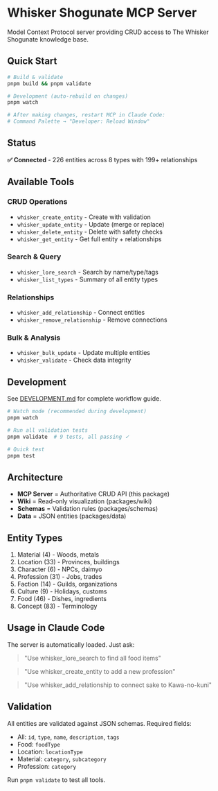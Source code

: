 # Whisker Shogunate MCP Server

Model Context Protocol server providing CRUD access to The Whisker Shogunate knowledge base.

## Quick Start

```bash
# Build & validate
pnpm build && pnpm validate

# Development (auto-rebuild on changes)
pnpm watch

# After making changes, restart MCP in Claude Code:
# Command Palette → "Developer: Reload Window"
```

## Status

**✅ Connected** - 226 entities across 8 types with 199+ relationships

## Available Tools

### CRUD Operations
- `whisker_create_entity` - Create with validation
- `whisker_update_entity` - Update (merge or replace)
- `whisker_delete_entity` - Delete with safety checks
- `whisker_get_entity` - Get full entity + relationships

### Search & Query
- `whisker_lore_search` - Search by name/type/tags
- `whisker_list_types` - Summary of all entity types

### Relationships
- `whisker_add_relationship` - Connect entities
- `whisker_remove_relationship` - Remove connections

### Bulk & Analysis
- `whisker_bulk_update` - Update multiple entities
- `whisker_validate` - Check data integrity

## Development

See [DEVELOPMENT.md](./DEVELOPMENT.md) for complete workflow guide.

```bash
# Watch mode (recommended during development)
pnpm watch

# Run all validation tests
pnpm validate  # 9 tests, all passing ✓

# Quick test
pnpm test
```

## Architecture

- **MCP Server** = Authoritative CRUD API (this package)
- **Wiki** = Read-only visualization (packages/wiki)
- **Schemas** = Validation rules (packages/schemas)
- **Data** = JSON entities (packages/data)

## Entity Types

1. Material (4) - Woods, metals
2. Location (33) - Provinces, buildings
3. Character (6) - NPCs, daimyo
4. Profession (31) - Jobs, trades
5. Faction (14) - Guilds, organizations
6. Culture (9) - Holidays, customs
7. Food (46) - Dishes, ingredients
8. Concept (83) - Terminology

## Usage in Claude Code

The server is automatically loaded. Just ask:

> "Use whisker_lore_search to find all food items"

> "Use whisker_create_entity to add a new profession"

> "Use whisker_add_relationship to connect sake to Kawa-no-kuni"

## Validation

All entities are validated against JSON schemas. Required fields:
- All: `id`, `type`, `name`, `description`, `tags`
- Food: `foodType`
- Location: `locationType`
- Material: `category`, `subcategory`
- Profession: `category`

Run `pnpm validate` to test all tools.
